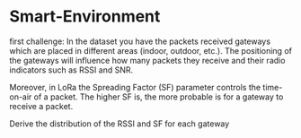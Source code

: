 # Smart-Environment

first challenge:
In the dataset you have the packets received gateways which are placed in different areas (indoor, outdoor, etc.). The positioning of the gateways will influence how many packets they receive and their radio indicators such as RSSI and SNR.

Moreover, in LoRa the Spreading Factor (SF) parameter controls the time-on-air of a packet. The higher SF is, the more probable is for a gateway to receive a packet.

Derive the distribution of the RSSI and SF for each gateway

